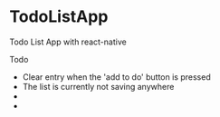 # TodoListApp
Todo List App with react-native

Todo

- Clear entry when the 'add to do' button is pressed
- The list is currently not saving anywhere
-
-
